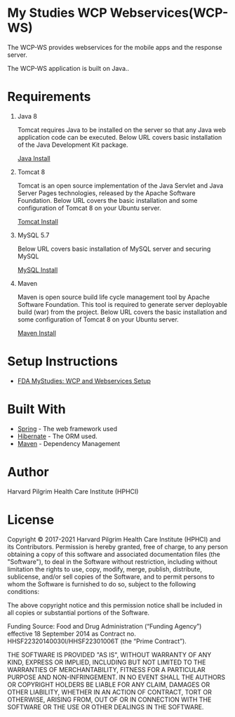 # My Studies WCP Webservices(WCP-WS)
The WCP-WS provides  webservices for the mobile apps and the response server.

The WCP-WS application is built on Java..

# Requirements

1. Java 8

    Tomcat requires Java to be installed on the server so that any Java web application code can be executed. Below URL covers basic installation of the Java Development Kit package.
        
    [Java Install](https://www.digitalocean.com/community/tutorials/how-to-install-apache-tomcat-8-on-ubuntu-16-04#step-1-install-java)

2. Tomcat 8

    Tomcat is an open source implementation of the Java Servlet and Java Server Pages technologies, released by the Apache Software Foundation. Below URL covers the basic installation and some configuration of Tomcat 8 on your Ubuntu server.
    
    [Tomcat Install](https://www.digitalocean.com/community/tutorials/how-to-install-apache-tomcat-8-on-ubuntu-16-04#step-3-install-tomcat)

3. MySQL 5.7

    Below URL covers basic installation of MySQL server and securing MySQL
    
    [MySQL Install](https://www.digitalocean.com/community/tutorials/how-to-install-linux-apache-mysql-php-lamp-stack-on-ubuntu-16-04#step-2-install-mysql)
4. Maven 

    Maven is open source build life cycle management tool by Apache Software Foundation. This tool is required to generate server deployable build (war) from the project. Below URL covers the basic installation and some configuration of Tomcat 8 on your Ubuntu server.
    
    [Maven Install](https://maven.apache.org/index.html)
	
# Setup Instructions	

- [FDA MyStudies: WCP and Webservices Setup](https://www.labkey.org/FDAMyStudiesHelp/wiki-page.view?name=setupInstructions#wcp)

# Built With

* [Spring](http://spring.io/) - The web framework used
* [Hibernate](http://hibernate.org/) - The ORM used.
* [Maven](https://maven.apache.org/) - Dependency Management

# Author

Harvard Pilgrim Health Care Institute (HPHCI)

# License

Copyright © 2017-2021 Harvard Pilgrim Health Care Institute (HPHCI) and its Contributors.
Permission is hereby granted, free of charge, to any person obtaining a copy of this software and
associated documentation files (the "Software"), to deal in the Software without restriction, including
without limitation the rights to use, copy, modify, merge, publish, distribute, sublicense, and/or sell copies of the Software, and to permit persons to whom the Software is furnished to do so, subject to the following conditions:

The above copyright notice and this permission notice shall be included in all copies or substantial
portions of the Software.

Funding Source: Food and Drug Administration (“Funding Agency”) effective 18 September 2014 as Contract no. HHSF22320140030I/HHSF22301006T (the “Prime Contract”).

THE SOFTWARE IS PROVIDED "AS IS", WITHOUT WARRANTY OF ANY KIND, EXPRESS OR
IMPLIED, INCLUDING BUT NOT LIMITED TO THE WARRANTIES OF MERCHANTABILITY,
FITNESS FOR A PARTICULAR PURPOSE AND NON-INFRINGEMENT. IN NO EVENT SHALL
THE AUTHORS OR COPYRIGHT HOLDERS BE LIABLE FOR ANY CLAIM, DAMAGES OR
OTHER LIABILITY, WHETHER IN AN ACTION OF CONTRACT, TORT OR OTHERWISE,
ARISING FROM, OUT OF OR IN CONNECTION WITH THE SOFTWARE OR THE USE OR
OTHER DEALINGS IN THE SOFTWARE.

